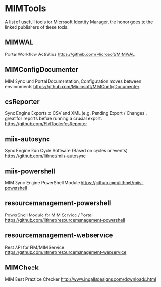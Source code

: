 # MIMTools
A list of usefull tools for Microsoft Identity Manager, the honor goes to the linked publishers of these tools.

## MIMWAL
Portal Workflow Activities
https://github.com/Microsoft/MIMWAL

## MIMConfigDocumenter
MIM Sync und Portal Documentation, Configuration moves between environments
https://github.com/Microsoft/MIMConfigDocumenter

## csReporter
Sync Engine Exports to CSV and XML (e.g. Pending Export / Changes), great for reports before running a crucial export.
https://github.com/FIMTooler/csReporter

## miis-autosync
Sync Engine Run Cycle Software (Based on cycles or events)
https://github.com/lithnet/miis-autosync

## miis-powershell
MIM Sync Engine PowerShell Module
https://github.com/lithnet/miis-powershell

## resourcemanagement-powershell
PowerShell Module for MIM Service / Portal
https://github.com/lithnet/resourcemanagement-powershell

## resourcemanagement-webservice
Rest API for FIM/MIM Service
https://github.com/lithnet/resourcemanagement-webservice

## MIMCheck
MIM Best Practice Checker
http://www.ingallsdesigns.com/downloads.html
